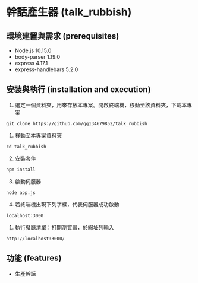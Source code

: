# 幹話產生器 (talk_rubbish)

## 環境建置與需求 (prerequisites)
- Node.js 10.15.0
- body-parser 1.19.0
- express 4.17.1
- express-handlebars 5.2.0

## 安裝與執行 (installation and execution)
1. 選定一個資料夾，用來存放本專案。開啟終端機，移動至該資料夾，下載本專案
```
git clone https://github.com/gg134679852/talk_rubbish
```
1. 移動至本專案資料夾
```
cd talk_rubbish
```
2. 安裝套件
```
npm install
```
3. 啟動伺服器
```
node app.js
```
4. 若終端機出現下列字樣，代表伺服器成功啟動
```
localhost:3000

```
1. 執行餐廳清單：打開瀏覽器，於網址列輸入
```
http://localhost:3000/
```

## 功能 (features)
- 生產幹話
